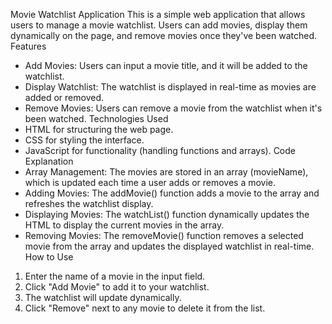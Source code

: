 Movie Watchlist Application
This is a simple web application that allows users to manage a movie watchlist. Users can add movies, display them dynamically on the page, and remove movies once they've been watched.
Features
* Add Movies: Users can input a movie title, and it will be added to the watchlist.
* Display Watchlist: The watchlist is displayed in real-time as movies are added or removed.
* Remove Movies: Users can remove a movie from the watchlist when it's been watched.
Technologies Used
* HTML for structuring the web page.
* CSS for styling the interface.
* JavaScript for functionality (handling functions and arrays).
Code Explanation
* Array Management: The movies are stored in an array (movieName), which is updated each time a user adds or removes a movie.
* Adding Movies: The addMovie() function adds a movie to the array and refreshes the watchlist display.
* Displaying Movies: The watchList() function dynamically updates the HTML to display the current movies in the array.
* Removing Movies: The removeMovie() function removes a selected movie from the array and updates the displayed watchlist in real-time.
How to Use
1. Enter the name of a movie in the input field.
2. Click "Add Movie" to add it to your watchlist.
3. The watchlist will update dynamically.
4. Click "Remove" next to any movie to delete it from the list.

